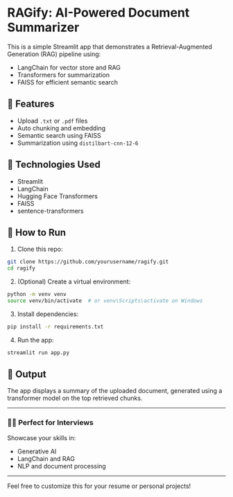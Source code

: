 # RAGify: AI-Powered Document Summarizer

This is a simple Streamlit app that demonstrates a Retrieval-Augmented Generation (RAG) pipeline using:
- LangChain for vector store and RAG
- Transformers for summarization
- FAISS for efficient semantic search

## 🔧 Features
- Upload `.txt` or `.pdf` files
- Auto chunking and embedding
- Semantic search using FAISS
- Summarization using `distilbart-cnn-12-6`

## 🧠 Technologies Used
- Streamlit
- LangChain
- Hugging Face Transformers
- FAISS
- sentence-transformers

## 🚀 How to Run
1. Clone this repo:
```bash
git clone https://github.com/yourusername/ragify.git
cd ragify
```

2. (Optional) Create a virtual environment:
```bash
python -m venv venv
source venv/bin/activate  # or venv\Scripts\activate on Windows
```

3. Install dependencies:
```bash
pip install -r requirements.txt
```

4. Run the app:
```bash
streamlit run app.py
```

## 📄 Output
The app displays a summary of the uploaded document, generated using a transformer model on the top retrieved chunks.

---

### 🧑‍💼 Perfect for Interviews
Showcase your skills in:
- Generative AI
- LangChain and RAG
- NLP and document processing

---

Feel free to customize this for your resume or personal projects!
